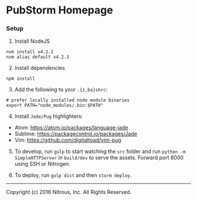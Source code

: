 PubStorm Homepage
=================

### Setup

1. Install NodeJS

```
nvm install v4.2.1
nvm alias default v4.2.1
```

2. Install dependencies

```
npm install
```

3. Add the following to your `.{z,ba}shrc`:

```
# prefer locally installed node module binaries
export PATH="node_modules/.bin:$PATH"
```

4. Install `Jade/Pug` highlighters:
  * Atom: <https://atom.io/packages/language-jade>
  * Sublime: <https://packagecontrol.io/packages/Jade>
  * Vim: <https://github.com/digitaltoad/vim-pug>

5. To develop, run `gulp` to start watching the `src` folder and run `python -m SimpleHTTPServer` in `build/dev` to serve the assets. Forward port 8000 using SSH or Nitrogen.

6. To deploy, run `gulp dist` and then `storm deploy`.

- - -
Copyright (c) 2016 Nitrous, Inc. All Rights Reserved.
